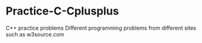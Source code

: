 # Practice-C-Cplusplus
C++ practice problems 
Different programming problems from different sites such as w3source.com
